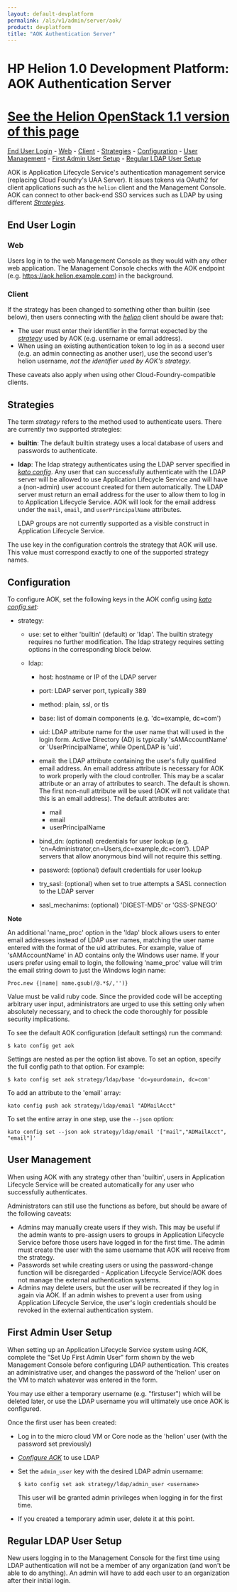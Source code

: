 ```yaml
---
layout: default-devplatform
permalink: /als/v1/admin/server/aok/
product: devplatform
title: "AOK Authentication Server"
---
```

<!--PUBLISHED-->

# HP Helion 1.0 Development Platform: AOK Authentication Server[](#aok-authentication-server "Permalink to this headline")
[See the Helion OpenStack 1.1 version of this page](/helion/devplatform/1.1/als/admin/server/aok/)
=====================================================================================
[End User Login](#end-user-login)
        -   [Web](#web)
        -   [Client](#client)
    -   [Strategies](#strategies)
    -   [Configuration](#configuration)
    -   [User Management](#user-management)
    -   [First Admin User Setup](#first-admin-user-setup)
    -   [Regular LDAP User Setup](#regular-ldap-user-setup)

AOK is Application Lifecycle Service's authentication management service (replacing Cloud
Foundry's UAA Server). It issues tokens via OAuth2 for client
applications such as the `helion` client and the
Management Console. AOK can connect to other back-end SSO services such
as LDAP by using different [*Strategies*](#aok-strategies).

End User Login[](#end-user-login "Permalink to this headline")
---------------------------------------------------------------

### Web[](#web "Permalink to this headline")

Users log in to the web Management Console as they would with any other
web application. The Management Console checks with the AOK endpoint
(e.g. https://aok.helion.example.com) in the background.

### Client[](#client "Permalink to this headline")

If the strategy has been changed to something other than builtin (see
below), then users connecting with the
[*helion*](/als/v1/user/client/#client) client should be aware
that:

-   The user must enter their identifier in the format expected by the
    [*strategy*](#aok-strategies) used by AOK (e.g. username or email
    address).
-   When using an existing authentication token to log in as a second
    user (e.g. an admin connecting as another user), use the second
    user's helion username, *not the identifier used by AOK's
    strategy*.

These caveats also apply when using other Cloud-Foundry-compatible
clients.

Strategies[](#strategies "Permalink to this headline")
-------------------------------------------------------

The term *strategy* refers to the method used to authenticate users.
There are currently two supported strategies:

-   **builtin**: The default builtin strategy uses a local database of
    users and passwords to authenticate.

-   **ldap**: The ldap strategy authenticates using the LDAP server
    specified in [*kato config*](#aok-configuration). Any user that can
    successfully authenticate with the LDAP server will be allowed to
    use Application Lifecycle Service and will have a (non-admin) user account created for
    them automatically. The LDAP server must return an email address for
    the user to allow them to log in to Application Lifecycle Service. AOK will look for the
    email address under the `mail`,
    `email`, and `userPrincipalName` attributes.

    LDAP groups are not currently supported as a visible construct in
    Application Lifecycle Service.

The use key in the configuration controls the strategy that AOK will
use. This value must correspond exactly to one of the supported strategy
names.

Configuration[](#configuration "Permalink to this headline")
-------------------------------------------------------------

To configure AOK, set the following keys in the AOK config using [*kato
config set*](/als/v1/admin/reference/kato-ref/#kato-command-ref-config):

-   strategy:

    -   use: set to either 'builtin' (default) or 'ldap'. The builtin
        strategy requires no further modification. The ldap strategy
        requires setting options in the corresponding block below.

    -   ldap:

        -   host: hostname or IP of the LDAP server

        -   port: LDAP server port, typically 389

        -   method: plain, ssl, or tls

        -   base: list of domain components (e.g. 'dc=example, dc=com')

        -   uid: LDAP attribute name for the user name that will used in
            the login form. Active Directory (AD) is typically
            'sAMAccountName' or 'UserPrincipalName', while OpenLDAP is
            'uid'.

        -   email: the LDAP attribute containing the user's fully
            qualified email address. An email address attribute is
            necessary for AOK to work properly with the cloud
            controller. This may be a scalar attribute or an array of
            attributes to search. The default is shown. The first
            non-null attribute will be used (AOK will not validate that
            this is an email address). The default attributes are:

            -   mail
            -   email
            -   userPrincipalName

        -   bind\_dn: (optional) credentials for user lookup (e.g.
            'cn=Administrator,cn=Users,dc=example,dc=com'). LDAP servers
            that allow anonymous bind will not require this setting.

        -   password: (optional) default credentials for user lookup

        -   try\_sasl: (optional) when set to true attempts a SASL
            connection to the LDAP server

        -   sasl\_mechanims: (optional) 'DIGEST-MD5' or 'GSS-SPNEGO'

**Note**

An additional 'name\_proc' option in the 'ldap' block allows users to
enter email addresses instead of LDAP user names, matching the user name
entered with the format of the uid attributes. For example, value of
'sAMAccountName' in AD contains only the Windows user name. If your
users prefer using email to login, the following 'name\_proc' value will
trim the email string down to just the Windows login name:

    Proc.new {|name| name.gsub(/@.*$/,'')}

Value must be valid ruby code. Since the provided code will be accepting
arbitrary user input, administrators are urged to use this setting only
when absolutely necessary, and to check the code thoroughly for possible
security implications.

To see the default AOK configuration (default settings) run the
command:

    $ kato config get aok

Settings are nested as per the option list above. To set an option,
specify the full config path to that option. For example:

    $ kato config set aok strategy/ldap/base 'dc=yourdomain, dc=com'

To add an attribute to the 'email' array:

    kato config push aok strategy/ldap/email "ADMailAcct"

To set the entire array in one step, use the `--json` option:

    kato config set --json aok strategy/ldap/email '["mail","ADMailAcct", "email"]'

User Management[](#user-management "Permalink to this headline")
-----------------------------------------------------------------

When using AOK with any strategy other than 'builtin', users in Application Lifecycle Service
will be created automatically for any user who successfully
authenticates.

Administrators can still use the functions as before, but should be
aware of the following caveats:

-   Admins may manually create users if they wish. This may be useful if
    the admin wants to pre-assign users to groups in Application Lifecycle Service before
    those users have logged in for the first time. The admin must create
    the user with the same username that AOK will receive from the
    strategy.
-   Passwords set while creating users or using the password-change
    function will be disregarded - Application Lifecycle Service/AOK does not manage the
    external authentication systems.
-   Admins may delete users, but the user will be recreated if they log
    in again via AOK. If an admin wishes to prevent a user from using
    Application Lifecycle Service, the user's login credentials should be revoked in the
    external authentication system.

First Admin User Setup[](#first-admin-user-setup "Permalink to this headline")
-------------------------------------------------------------------------------

When setting up an Application Lifecycle Service system using AOK, complete the "Set Up First
Admin User" form shown by the web Management Console before configuring
LDAP authentication. This creates an administrative user, and changes
the password of the 'helion' user on the VM to match whatever was
entered in the form.

You may use either a temporary username (e.g. "firstuser") which will be
deleted later, or use the LDAP username you will ultimately use once AOK
is configured.

Once the first user has been created:

-   Log in to the micro cloud VM or Core node as the 'helion' user
    (with the password set previously)

-   [*Configure AOK*](#aok-configuration) to use LDAP

-   Set the `admin_user` key with the desired LDAP
    admin username:

        $ kato config set aok strategy/ldap/admin_user <username>

    This user will be granted admin privileges when logging in for the
    first time.

-   If you created a temporary admin user, delete it at this point.

Regular LDAP User Setup[](#regular-ldap-user-setup "Permalink to this headline")
---------------------------------------------------------------------------------

New users logging in to the Management Console for the first time using
LDAP authentication will not be a member of any organization (and won't
be able to do anything). An admin will have to add each user to an
organization after their initial login.
